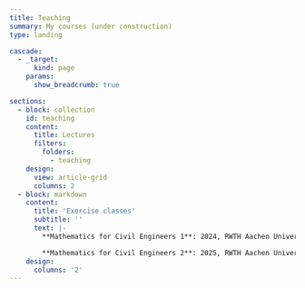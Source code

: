 ```yaml
---
title: Teaching
summary: My courses (under construction)
type: landing

cascade:
  - _target:
      kind: page
    params:
      show_breadcrumb: true

sections:
  - block: collection
    id: teaching
    content:
      title: Lectures
      filters:
        folders:
          - teaching
    design:
      view: article-grid
      columns: 2
  - block: markdown
    content:
      title: 'Exercise classes'
      subtitle: ''
      text: |-
        **Mathematics for Civil Engineers 1**: 2024, RWTH Aachen University

        **Mathematics for Civil Engineers 2**: 2025, RWTH Aachen University
    design:
      columns: '2'
---
```

